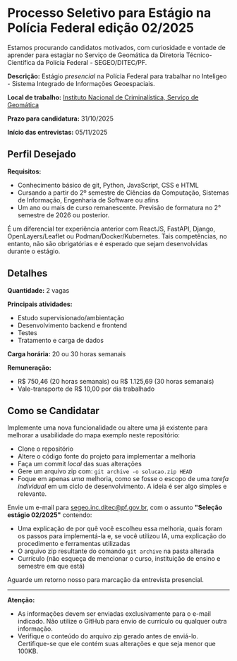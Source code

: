# Processo Seletivo para Estágio na Polícia Federal edição 02/2025

Estamos procurando candidatos motivados, com curiosidade e vontade de aprender para estagiar no Serviço de Geomática da Diretoria Técnico-Científica da Polícia Federal - SEGEO/DITEC/PF.

**Descrição:** Estágio *presencial* na Polícia Federal para trabalhar no Inteligeo - Sistema Integrado de Informações Geoespaciais.

**Local de trabalho:** [Instituto Nacional de Criminalística, Serviço de Geomática](https://goo.gl/maps/Rj3wPdg2xdU2)

**Prazo para candidatura:** 31/10/2025

**Início das entrevistas:** 05/11/2025

## Perfil Desejado

**Requisitos:**

- Conhecimento básico de git, Python, JavaScript, CSS e HTML
- Cursando a partir do 2º semestre de Ciências da Computação, Sistemas de Informação, Engenharia de Software ou afins
- Um ano ou mais de curso remanescente. Previsão de formatura no 2° semestre de 2026 ou posterior.

É um diferencial ter experiência anterior com ReactJS, FastAPI, Django, OpenLayers/Leaflet ou Podman/Docker/Kubernetes. Tais competências, no entanto, não são obrigatórias e é esperado que sejam desenvolvidas durante o estágio.

## Detalhes

**Quantidade:** 2 vagas

**Principais atividades:**

- Estudo supervisionado/ambientação
- Desenvolvimento backend e frontend
- Testes
- Tratamento e carga de dados

**Carga horária:** 20 ou 30 horas semanais

**Remuneração:**

- R$ 750,46 (20 horas semanais) ou R$ 1.125,69 (30 horas semanais)
- Vale-transporte de R$ 10,00 por dia trabalhado

## Como se Candidatar

Implemente uma nova funcionalidade ou altere uma já existente para melhorar a usabilidade do mapa exemplo neste repositório:

- Clone o repositório
- Altere o código fonte do projeto para implementar a melhoria
- Faça um commit *local* das suas alterações
- Gere um arquivo zip com: `git archive -o solucao.zip HEAD`
- Foque em apenas *uma* melhoria, como se fosse o escopo de uma *tarefa individual* em um ciclo de desenvolvimento. A ideia é ser algo simples e relevante.

Envie um e-mail para <segeo.inc.ditec@pf.gov.br>, com o assunto **"Seleção estágio 02/2025"** contendo:

- Uma explicação de por quê você escolheu essa melhoria, quais foram os passos para implementá-la e, se você utilizou IA, uma explicação do procedimento e ferramentas utilizadas
- O arquivo zip resultante do comando `git archive` na pasta alterada
- Currículo (não esqueça de mencionar o curso, instituição de ensino e semestre em que está)

Aguarde um retorno nosso para marcação da entrevista presencial.

---

**Atenção:**

- As informações devem ser enviadas exclusivamente para o e-mail indicado. Não utilize o GitHub para envio de currículo ou qualquer outra informação.
- Verifique o conteúdo do arquivo zip gerado antes de enviá-lo. Certifique-se que ele contém suas alterações e que seja menor que 100KB.
